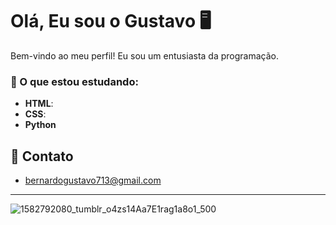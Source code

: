 # Olá, Eu sou o Gustavo 🖥️

Bem-vindo ao meu perfil! Eu sou um entusiasta da programação.

### 🚀 O que estou estudando:
- **HTML**: 
- **CSS**: 
- **Python**

## 💬 Contato
- bernardogustavo713@gmail.com

---


![1582792080_tumblr_o4zs14Aa7E1rag1a8o1_500](https://media1.tenor.com/m/gKLTvfgHptgAAAAC/hollow-knight-the-hollow-knight.gif)





